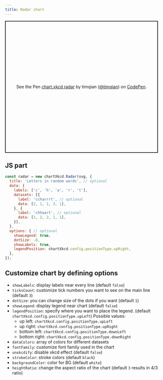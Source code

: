 ```yaml
---
title: Radar chart
---
```


<p class="codepen" data-height="434" data-theme-id="light" data-default-tab="result" data-user="timqian" data-slug-hash="VwZQBoj" style="height: 434px; box-sizing: border-box; display: flex; align-items: center; justify-content: center; border: 2px solid; margin: 1em 0; padding: 1em;" data-pen-title="chart.xkcd radar">
  <span>See the Pen <a href="https://codepen.io/timqian/pen/VwZQBoj/">
  chart.xkcd radar</a> by timqian (<a href="https://codepen.io/timqian">@timqian</a>)
  on <a href="https://codepen.io">CodePen</a>.</span>
</p>
<script async src="https://static.codepen.io/assets/embed/ei.js"></script>

## JS part

```js
const radar = new chartXkcd.Radar(svg, {
  title: 'Letters in random words', // optional
  data: {
    labels: ['c', 'h', 'a', 'r', 't'],
    datasets: [{
      label: 'ccharrrt', // optional
      data: [2, 1, 1, 3, 1],
    }, {
      label: 'chhaart', // optional
      data: [1, 2, 2, 1, 1],
    }],
  },
  options: { // optional
    showLegend: true,
    dotSize: .8,
    showLabels: true,
    legendPosition: chartXkcd.config.positionType.upRight,
  },
});
```

## Customize chart by defining options

- `showLabels`: display labels near every line (default `false`)
- `ticksCount`: customize tick numbers you want to see on the main line (default `3`)
- `dotSize`: you can change size of the dots if you want (default `1`)
- `showLegend`: display legend near chart (default `false`)
- `legendPosition`: specify where you want to place the legend. (default `chartXkcd.config.positionType.upLeft`)
  Possible values:
    - up left: `chartXkcd.config.positionType.upLeft`
    - up right: `chartXkcd.config.positionType.upRight`
    - bottom left: `chartXkcd.config.positionType.downLeft`
    - bottom right: `chartXkcd.config.positionType.downRight`
- `dataColors`: array of colors for different datasets
- `fontFamily`: customize font family used in the chart
- `unxkcdify`: disable xkcd effect (default `false`)
- `strokeColor`: stroke colors (default `black`)
- `backgroundColor`: color for BG (default `white`)
- `heightRatio`: change the aspect ratio of the chart (default `3` results in 4/3 ratio)